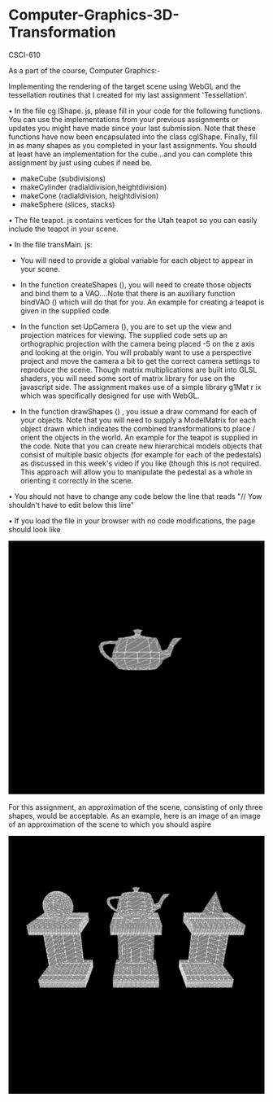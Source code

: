 # Computer-Graphics-3D-Transformation
CSCI-610 

As a part of the course, Computer Graphics:-

Implementing the rendering of the target scene using WebGL and the tessellation routines that I created for my last assignment 'Tessellation'.

• In the file cg IShape. js, please fill in your code for the following functions. You can use the implementations from your previous assignments or updates you might have made since your last submission. Note that these functions have now been encapsulated into the class cgIShape. Finally, fill in as many shapes as you completed in your last assignments. You should at least have an implementation for the cube...and you can complete this assignment by just using cubes if need be.

* makeCube (subdivisions)
* makeCylinder (radialdivision,heightdivision)
* makeCone (radialdivision, heightdivision) 
* makeSphere (slices, stacks)

• The file teapot. js contains vertices for the Utah teapot so you can easily include the teapot in your scene.

• In the file transMain. js:

* You will need to provide a global variable for each object to appear in your scene.

* In the function createShapes (), you will need to create those objects and bind them to a VAO....Note that there is an auxiliary function bindVAO () which will do that for you. An example for creating a teapot is given in the supplied code.

* In the function set UpCamera (), you are to set up the view and projection matrices for viewing. The supplied code sets up an orthographic projection with the camera being placed -5 on the z axis and looking at the origin. You will probably want to use a perspective project and move the camera a bit to get the correct camera settings to reproduce the scene. Though matrix multiplications are built into GLSL shaders, you will need some sort of matrix library for use on the javascript side. The assignment makes use of a simple library g1Mat r ix which was specifically designed for use with WebGL.

* In the function drawShapes () , you issue a draw command for each of your objects. Note that you will need to supply a ModelMatrix for each object drawn which indicates the combined transformations to place / orient the objects in the world. An example for the teapot is supplied in the code. Note that you can create new hierarchical models objects that consist of multiple basic objects (for example for each of the pedestals) as discussed in this week's video if you like (though this is not required. This approach will allow you to manipulate the pedestal as a whole in orienting it correctly in the scene.

• You should not have to change any code below the line that reads "// Yow shouldn't have to edit below this line"

• If you load the file in your browser with no code modifications, the page should look like 

![teapot img](README_image.png)


For this assignment, an approximation of the scene, consisting of only three shapes, would be acceptable. As an example, here is an image of an image of an approximation of the scene to which you should aspire

![output img](Output.png)
